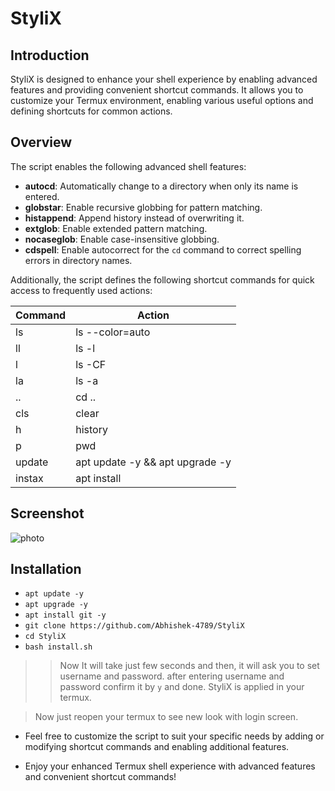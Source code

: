 # StyliX

## Introduction

StyliX is designed to enhance your shell experience by enabling advanced features and providing convenient shortcut commands. It allows you to customize your Termux environment, enabling various useful options and defining shortcuts for common actions.

## Overview

The script enables the following advanced shell features:

- **autocd**: Automatically change to a directory when only its name is entered.
- **globstar**: Enable recursive globbing for pattern matching.
- **histappend**: Append history instead of overwriting it.
- **extglob**: Enable extended pattern matching.
- **nocaseglob**: Enable case-insensitive globbing.
- **cdspell**: Enable autocorrect for the `cd` command to correct spelling errors in directory names.

Additionally, the script defines the following shortcut commands for quick access to frequently used actions:

| Command | Action                            |
|---------|-----------------------------------|
| ls      | ls --color=auto                   |
| ll      | ls -l                             |
| l       | ls -CF                            |
| la      | ls -a                             |
| ..      | cd ..                             |
| cls     | clear                             |
| h       | history                           |
| p       | pwd                               |
| update  | apt update -y && apt upgrade -y   |
| instax  | apt install                       |
## Screenshot
![photo](https://i.ibb.co/gvbT8Xw/Screenshot-2023-06-16-21-20-33-828-edit-com-termux.jpg) 
## Installation

- `apt update -y`
- `apt upgrade -y`
- `apt install git -y`
- `git clone https://github.com/Abhishek-4789/StyliX`
- `cd StyliX`
- `bash install.sh`
>> Now It will take just few seconds and then, it will ask you to set username and password. after entering username and password confirm it by ` y ` and done. StyliX is applied in your termux.

> Now just reopen your termux to see new look with login screen.

+ Feel free to customize the script to suit your specific needs by adding or modifying shortcut commands and enabling additional features.

+ Enjoy your enhanced Termux shell experience with advanced features and convenient shortcut commands!
